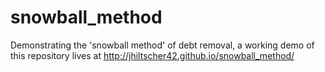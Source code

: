 snowball_method
===============

Demonstrating the 'snowball method' of debt removal, a working demo of this repository lives at http://jhiltscher42.github.io/snowball_method/
